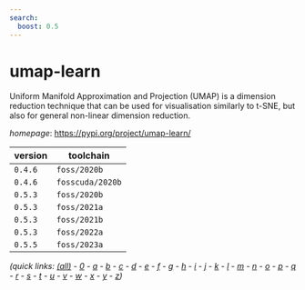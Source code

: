 ```yaml
---
search:
  boost: 0.5
---
```

# umap-learn

Uniform Manifold Approximation and Projection (UMAP) is a dimension reduction technique that can be used for visualisation similarly to t-SNE, but also for general non-linear dimension reduction.

*homepage*: <https://pypi.org/project/umap-learn/>

version | toolchain
--------|----------
``0.4.6`` | ``foss/2020b``
``0.4.6`` | ``fosscuda/2020b``
``0.5.3`` | ``foss/2020b``
``0.5.3`` | ``foss/2021a``
``0.5.3`` | ``foss/2021b``
``0.5.3`` | ``foss/2022a``
``0.5.5`` | ``foss/2023a``


*(quick links: [(all)](../index.md) - [0](../0/index.md) - [a](../a/index.md) - [b](../b/index.md) - [c](../c/index.md) - [d](../d/index.md) - [e](../e/index.md) - [f](../f/index.md) - [g](../g/index.md) - [h](../h/index.md) - [i](../i/index.md) - [j](../j/index.md) - [k](../k/index.md) - [l](../l/index.md) - [m](../m/index.md) - [n](../n/index.md) - [o](../o/index.md) - [p](../p/index.md) - [q](../q/index.md) - [r](../r/index.md) - [s](../s/index.md) - [t](../t/index.md) - [u](../u/index.md) - [v](../v/index.md) - [w](../w/index.md) - [x](../x/index.md) - [y](../y/index.md) - [z](../z/index.md))*

